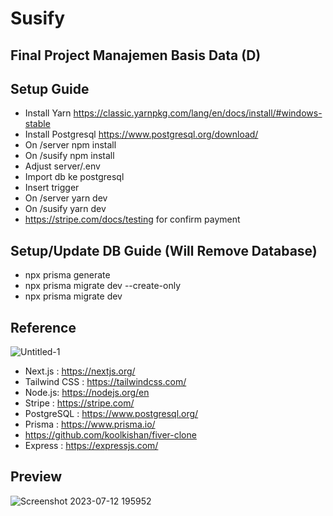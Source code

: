 # Susify
## Final Project Manajemen Basis Data (D) 

## Setup Guide
- Install Yarn https://classic.yarnpkg.com/lang/en/docs/install/#windows-stable
- Install Postgresql https://www.postgresql.org/download/
- On /server npm install
- On /susify npm install
- Adjust server/.env 
- Import db ke postgresql
- Insert trigger
- On /server yarn dev
- On /susify yarn dev
- https://stripe.com/docs/testing for confirm payment

## Setup/Update DB Guide (**Will Remove Database**)
 - npx prisma generate
 - npx prisma migrate dev --create-only
 - npx prisma migrate dev

## Reference
![Untitled-1](https://github.com/AdonisZK/Susify/assets/48209612/8ed29981-d472-4a69-b0f1-37d705231d65)
- Next.js : https://nextjs.org/
- Tailwind CSS : https://tailwindcss.com/
- Node.js: https://nodejs.org/en
- Stripe : https://stripe.com/
- PostgreSQL : https://www.postgresql.org/
- Prisma : https://www.prisma.io/
- https://github.com/koolkishan/fiver-clone
- Express : https://expressjs.com/

## Preview
![Screenshot 2023-07-12 195952](https://github.com/AdonisZK/Susify/assets/48209612/3a6ff9ce-3406-43d5-bf0a-8ae1953a3c24)
